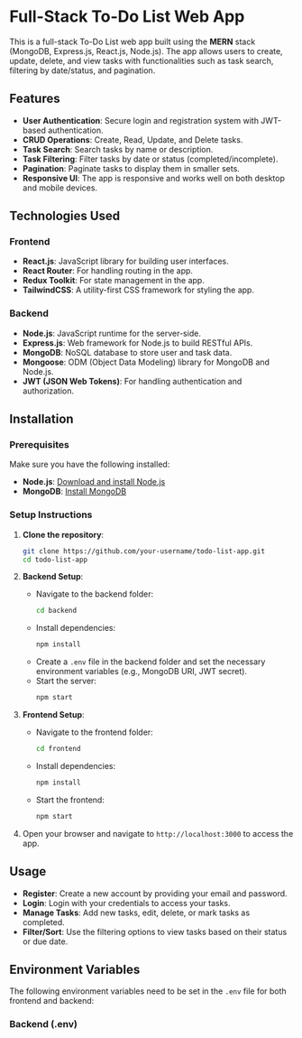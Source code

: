 # Full-Stack To-Do List Web App

This is a full-stack To-Do List web app built using the **MERN** stack (MongoDB, Express.js, React.js, Node.js). The app allows users to create, update, delete, and view tasks with functionalities such as task search, filtering by date/status, and pagination.

## Features

- **User Authentication**: Secure login and registration system with JWT-based authentication.
- **CRUD Operations**: Create, Read, Update, and Delete tasks.
- **Task Search**: Search tasks by name or description.
- **Task Filtering**: Filter tasks by date or status (completed/incomplete).
- **Pagination**: Paginate tasks to display them in smaller sets.
- **Responsive UI**: The app is responsive and works well on both desktop and mobile devices.

## Technologies Used

### Frontend

- **React.js**: JavaScript library for building user interfaces.
- **React Router**: For handling routing in the app.
- **Redux Toolkit**: For state management in the app.
- **TailwindCSS**: A utility-first CSS framework for styling the app.

### Backend

- **Node.js**: JavaScript runtime for the server-side.
- **Express.js**: Web framework for Node.js to build RESTful APIs.
- **MongoDB**: NoSQL database to store user and task data.
- **Mongoose**: ODM (Object Data Modeling) library for MongoDB and Node.js.
- **JWT (JSON Web Tokens)**: For handling authentication and authorization.

## Installation

### Prerequisites

Make sure you have the following installed:

- **Node.js**: [Download and install Node.js](https://nodejs.org/)
- **MongoDB**: [Install MongoDB](https://www.mongodb.com/try/download/community)

### Setup Instructions

1. **Clone the repository**:

   ```bash
   git clone https://github.com/your-username/todo-list-app.git
   cd todo-list-app
   ```

2. **Backend Setup**:

   - Navigate to the backend folder:
     ```bash
     cd backend
     ```
   - Install dependencies:
     ```bash
     npm install
     ```
   - Create a `.env` file in the backend folder and set the necessary environment variables (e.g., MongoDB URI, JWT secret).
   - Start the server:
     ```bash
     npm start
     ```

3. **Frontend Setup**:

   - Navigate to the frontend folder:
     ```bash
     cd frontend
     ```
   - Install dependencies:
     ```bash
     npm install
     ```
   - Start the frontend:
     ```bash
     npm start
     ```

4. Open your browser and navigate to `http://localhost:3000` to access the app.

## Usage

- **Register**: Create a new account by providing your email and password.
- **Login**: Login with your credentials to access your tasks.
- **Manage Tasks**: Add new tasks, edit, delete, or mark tasks as completed.
- **Filter/Sort**: Use the filtering options to view tasks based on their status or due date.

## Environment Variables

The following environment variables need to be set in the `.env` file for both frontend and backend:

### Backend (.env)

